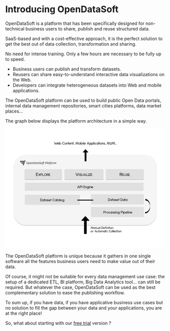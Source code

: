 # Introducing OpenDataSoft

OpenDataSoft is a platform that has been specifically designed for non-technical business users to share, publish and reuse structured data.

SaaS-based and with a cost-effective approach, it is the perfect solution to get the best out of data collection, transformation and sharing.

No need for intense training. Only a few hours are necessary to be fully up to speed.

 * Business users can publish and transform datasets.
 * Reusers can share easy-to-understand interactive data visualizations on the Web.
 * Developers can integrate heterogeneous datasets into Web and mobile applications.
 
The OpenDataSoft platform can be used to build public Open Data portals, internal data management repositories, smart cities platforms, data market places...

The graph below displays the platform architecture in a simple way.

![Architecture](simple-architecture-model.jpg)

The OpenDataSoft platform is unique because it gathers in one single software all the features business users need to make value out of their data.

Of course, it might not be suitable for every data management use case: the setup of a dedicated ETL, BI platform, Big Data Analytics tool... can still be required. But whatever the case, OpenDataSoft can be used as the best complementary solution to ease the publishing workflow.

To sum up, if you have data, if you have applicative business use cases but no solution to fill the gap between your data and your applications, you are at the right place!

So, what about starting with our [free trial](http://playground.opendatasoft.com/signup) version ?